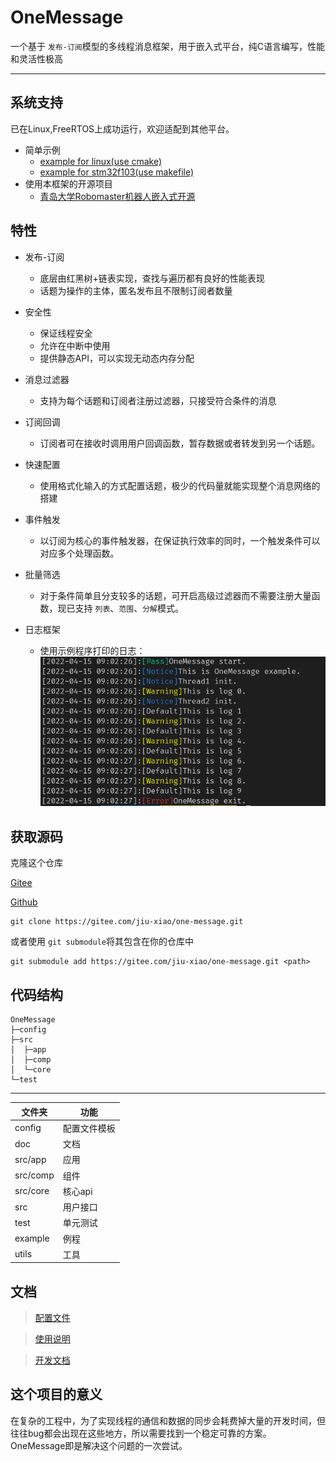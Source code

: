# OneMessage

一个基于 `发布-订阅`模型的多线程消息框架，用于嵌入式平台，纯C语言编写，性能和灵活性极高

------------------------------------------------------------------------

## 系统支持

已在Linux,FreeRTOS上成功运行，欢迎适配到其他平台。

* 简单示例
  * [example for linux(use cmake)](https://gitee.com/jiu-xiao/msg-example.git)
  * [example for stm32f103(use makefile)](https://gitee.com/jiu-xiao/om-example-mcu.git)
* 使用本框架的开源项目
  * [青岛大学Robomaster机器人嵌入式开源](https://gitee.com/qdu-rm-2022/qdu-rm-mcu)

## 特性

* 发布-订阅

  * 底层由红黑树+链表实现，查找与遍历都有良好的性能表现
  * 话题为操作的主体，匿名发布且不限制订阅者数量

* 安全性
  * 保证线程安全
  * 允许在中断中使用
  * 提供静态API，可以实现无动态内存分配

* 消息过滤器

  * 支持为每个话题和订阅者注册过滤器，只接受符合条件的消息
* 订阅回调

  * 订阅者可在接收时调用用户回调函数，暂存数据或者转发到另一个话题。
* 快速配置

  * 使用格式化输入的方式配置话题，极少的代码量就能实现整个消息网络的搭建
* 事件触发

  * 以订阅为核心的事件触发器，在保证执行效率的同时，一个触发条件可以对应多个处理函数。
* 批量筛选

  * 对于条件简单且分支较多的话题，可开启高级过滤器而不需要注册大量函数，现已支持 `列表`、`范围`、`分解`模式。
* 日志框架

  * 使用示例程序打印的日志：![效果](img/log.png)

## 获取源码

克隆这个仓库

[Gitee](https://gitee.com/jiu-xiao/one-message.git)

[Github](https://github.com/Jiu-xiao/OneMessage.git)

```
git clone https://gitee.com/jiu-xiao/one-message.git
```

或者使用 `git submodule`将其包含在你的仓库中

```
git submodule add https://gitee.com/jiu-xiao/one-message.git <path>
```

## 代码结构

```
OneMessage
├─config
├─src
│  ├─app
│  ├─comp
│  └─core
└─test
```

---

| 文件夹   | 功能         |
| -------- | ------------ |
| config   | 配置文件模板 |
| doc      | 文档         |
| src/app  | 应用         |
| src/comp | 组件         |
| src/core | 核心api      |
| src      | 用户接口     |
| test     | 单元测试     |
| example  | 例程         |
| utils    | 工具         |

## 文档

> [配置文件](doc/config.md)

> [使用说明](doc/user.md)

> [开发文档](doc/dev.md)

## 这个项目的意义

在复杂的工程中，为了实现线程的通信和数据的同步会耗费掉大量的开发时间，但往往bug都会出现在这些地方，所以需要找到一个稳定可靠的方案。OneMessage即是解决这个问题的一次尝试。
